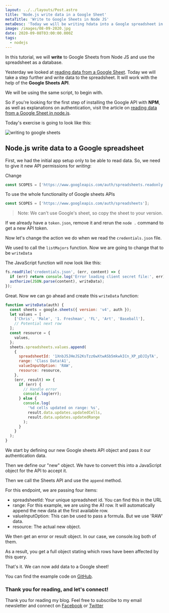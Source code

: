 ```yaml
---
layout: ../../layouts/Post.astro
title: 'Node.js write data in a Google Sheet'
metaTitle: 'Write to Google Sheets in Node JS'
metaDesc: 'Today we will be writing hdata into a Google spreadsheet in Node.js and with help from the Google Sheets API and NPM.'
image: /images/08-09-2020.jpg
date: 2020-09-08T03:00:00.000Z
tags:
  - nodejs
---
```


In this tutorial, we will **write** to Google Sheets from Node JS and use the spreadsheet as a database.

Yesterday we looked at [reading data from a Google Sheet](https://daily-dev-tips.com/posts/nodejs-reading-a-google-sheet/).
Today we will take a step further and write data to the spreadsheet. It will work with the help of the **Google Sheets API**.

We will be using the same script, to begin with.

So if you're looking for the first step of installing the Google API with **NPM**, as well as explanations on authentication, visit the article on [reading data from a Google Sheet in node.js](https://daily-dev-tips.com/posts/nodejs-reading-a-google-sheet/).

Today's exercise is going to look like this:

![writing to google sheets](https://cdn.hashnode.com/res/hashnode/image/upload/v1599394414740/GKVvc-N0a.gif)

## Node.js write data to a Google spreadsheet

First, we had the initial app setup only to be able to read data. So, we need to give it new API permissions for _writing_:

Change

```js
const SCOPES = ['https://www.googleapis.com/auth/spreadsheets.readonly'];
```

To use the whole functionality of Google sheets APIs

```js
const SCOPES = ['https://www.googleapis.com/auth/spreadsheets'];
```

> Note: We can't use Google's sheet, so copy the sheet to your version.

If we already have a `token.json`, remove it and rerun the `node .` command to get a new API token.

Now let's change the action we do when we read the `credentials.json` file.

We used to call the `listMajors` function. Now we are going to change that to be `writeData`

The JavaScript function will now look like this:

```js
fs.readFile('credentials.json', (err, content) => {
  if (err) return console.log('Error loading client secret file:', err);
  authorize(JSON.parse(content), writeData);
});
```

Great. Now we can go ahead and create this `writeData` function:

```js
function writeData(auth) {
  const sheets = google.sheets({ version: 'v4', auth });
  let values = [
    ['Chris', 'Male', '1. Freshman', 'FL', 'Art', 'Baseball'],
    // Potential next row
  ];
  const resource = {
    values,
  };
  sheets.spreadsheets.values.append(
    {
      spreadsheetId: '1XnbJ5JHeJS2KsTzz6wXtwASb5mkwkICn_XP_pDJIyTA',
      range: 'Class Data!A1',
      valueInputOption: 'RAW',
      resource: resource,
    },
    (err, result) => {
      if (err) {
        // Handle error
        console.log(err);
      } else {
        console.log(
          '%d cells updated on range: %s',
          result.data.updates.updatedCells,
          result.data.updates.updatedRange
        );
      }
    }
  );
}
```

We start by defining our new Google sheets API object and pass it our authentication data.

Then we define our "new" object. We have to convert this into a JavaScript object for the API to accept it.

Then we call the Sheets API and use the `append` method.

For this endpoint, we are passing four items:

- spreadsheetId: Your unique spreadsheet id. You can find this in the URL
- range: For this example, we are using the A1 row. It will automatically append the new data at the first available row.
- valueInputOption: This can be used to pass a formula. But we use 'RAW' data.
- resource: The actual new object.

We then get an error or result object. In our case, we console.log both of them.

As a result, you get a full object stating which rows have been affected by this query.

That's it. We can now add data to a Google sheet!

You can find the example code on [GitHub](https://github.com/rebelchris/node-google-sheet/tree/insert).

### Thank you for reading, and let's connect!

Thank you for reading my blog. Feel free to subscribe to my email newsletter and connect on [Facebook](https://www.facebook.com/DailyDevTipsBlog) or [Twitter](https://twitter.com/DailyDevTips1)
